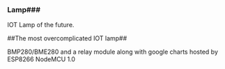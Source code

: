 ### Lamp###
IOT Lamp of the future. 

##The most overcomplicated IOT lamp##

BMP280/BME280 and a relay module along with google charts hosted by ESP8266 NodeMCU 1.0 
